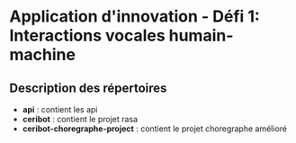 # Application d'innovation - Défi 1: Interactions vocales humain-machine


## Description des répertoires
- **api** : contient les api 
- **ceribot** : contient le projet rasa
- **ceribot-choregraphe-project** : contient le projet choregraphe amélioré


